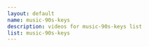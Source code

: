 ```yaml
--- 
layout: default
name: music-90s-keys
description: videos for music-90s-keys list
list: music-90s-keys
---
```


<div class="player">
<div id="player"><!-- "https://www.youtube.com/watch?v={{site.data.lists[page.list][0]}}" --></div>
</div>

